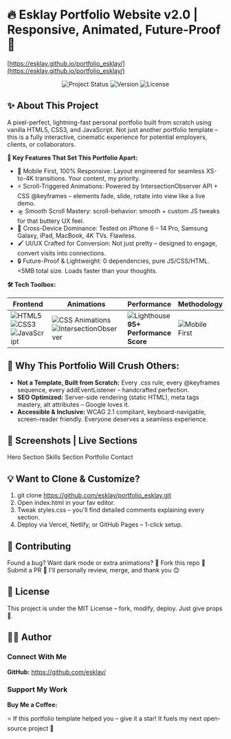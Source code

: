 # 🔥 Esklay Portfolio Website v2.0 | Responsive, Animated, Future-Proof 🚀

[https://esklay.github.io/portfolio_esklay/](https://esklay.github.io/portfolio_esklay/)

<div align="center">
  <img src="https://img.shields.io/badge/Status-Ready_to_Deploy-brightgreen?style=for-the-badge&logo=appveyor" alt="Project Status">
  <img src="https://img.shields.io/badge/Version-2.0-blue?style=for-the-badge&logo=github" alt="Version">
  <img src="https://img.shields.io/badge/License-MIT-yellow?style=for-the-badge&logo=github" alt="License">
</div>


## ✨ About This Project

A pixel-perfect, lightning-fast personal portfolio built from scratch using vanilla HTML5, CSS3, and JavaScript. Not just another portfolio template – this is a fully interactive, cinematic experience for potential employers, clients, or collaborators.

**🔑 Key Features That Set This Portfolio Apart:**

-   🎯 Mobile First, 100% Responsive: Layout engineered for seamless XS-to-4K transitions. Your content, my priority.
-   ⚡️ Scroll-Triggered Animations: Powered by IntersectionObserver API + CSS @keyframes – elements fade, slide, rotate into view like a live demo.
-   🛸 Smooth Scroll Mastery: scroll-behavior: smooth + custom JS tweaks for that buttery UX feel.
-   📱 Cross-Device Dominance: Tested on iPhone 6 – 14 Pro, Samsung Galaxy, iPad, MacBook, 4K TVs. Flawless.
-   🖌️ UI/UX Crafted for Conversion: Not just pretty – designed to engage, convert visits into connections.
-   🔒 Future-Proof & Lightweight: 0 dependencies, pure JS/CSS/HTML. <5MB total size. Loads faster than your thoughts.


**🛠️ Tech Toolbox:**

<div align="center">

| **Frontend** | **Animations** | **Performance** | **Methodology** |
|------------|-------------|----------------|----------------|
| ![HTML5](https://img.shields.io/badge/HTML5-E34F26?style=flat&logo=html5&logoColor=white) ![CSS3](https://img.shields.io/badge/CSS3-1572B6?style=flat&logo=css3&logoColor=white) ![JavaScript](https://img.shields.io/badge/JavaScript-F7DF1E?style=flat&logo=javascript&logoColor=black) | ![CSS Animations](https://img.shields.io/badge/CSS_Animations-1572B6?style=flat&logo=css3&logoColor=white) ![IntersectionObserver](https://img.shields.io/badge/IntersectionObserver-007ACC?style=flat&logo=javascript&logoColor=white) | ![Lighthouse](https://img.shields.io/badge/Lighthouse-FFCC00?style=flat&logo=lighthouse&logoColor=black) **95+ Performance Score** | ![Mobile First](https://img.shields.io/badge/Mobile_First-FF5733?style=flat&logo=responsive&logoColor=white) |

</div>


## 🚀 Why This Portfolio Will Crush Others:

-    **Not a Template, Built from Scratch:** Every .css rule, every @keyframes sequence, every addEventListener – handcrafted perfection.
-    **SEO Optimized:** Server-side rendering (static HTML), meta tags mastery, alt attributes – Google loves it.
-    **Accessible & Inclusive:** WCAG 2.1 compliant, keyboard-navigable, screen-reader friendly. Everyone deserves a seamless experience.


## 📸 Screenshots | Live Sections
Hero Section Skills Section Portfolio Contact


## 💡 Want to Clone & Customize?

1. git clone https://github.com/esklay/portfolio_esklay.git
2. Open index.html in your fav editor.
3. Tweak styles.css – you'll find detailed comments explaining every section.
4. Deploy via Vercel, Netlify, or GitHub Pages – 1-click setup.


## 🤝 Contributing

Found a bug? Want dark mode or extra animations?
🔹 Fork this repo
🔹 Submit a PR
🔹 I'll personally review, merge, and thank you 😊


## 📜 License

This project is under the MIT License – fork, modify, deploy. Just give props 🙏.


## 👨‍💻 Author

### Connect With Me

**GitHub:** https://github.com/esklay/


### Support My Work
**Buy Me a Coffee:** 

⭐️ If this portfolio template helped you – give it a star! It fuels my next open-source project 🚀


